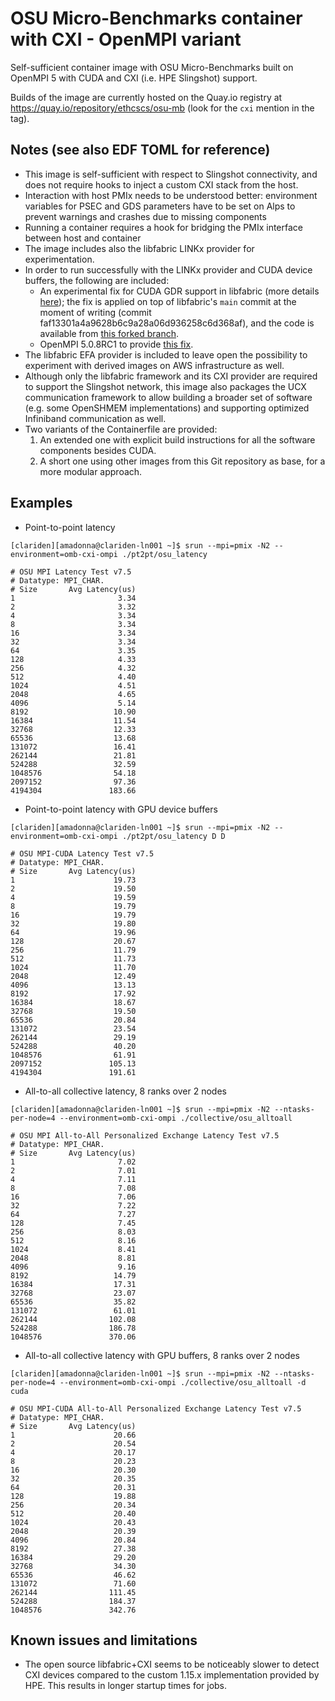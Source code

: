 # OSU Micro-Benchmarks container with CXI - OpenMPI variant

Self-sufficient container image with OSU Micro-Benchmarks built on OpenMPI 5 with CUDA and CXI (i.e. HPE Slingshot) support.

Builds of the image are currently hosted on the Quay.io registry at https://quay.io/repository/ethcscs/osu-mb (look for the `cxi` mention in the tag).

## Notes (see also EDF TOML for reference)
- This image is self-sufficient with respect to Slingshot connectivity, and does not require hooks to inject a custom CXI stack from the host.
- Interaction with host PMIx needs to be understood better: environment variables for PSEC and GDS parameters have to be set on Alps to prevent warnings and crashes due to missing components
- Running a container requires a hook for bridging the PMIx interface between host and container
- The image includes also the libfabric LINKx provider for experimentation.
- In order to run successfully with the LINKx provider and CUDA device buffers, the following are included:
    - An experimental fix for CUDA GDR support in libfabric (more details [here](https://github.com/ofiwg/libfabric/issues/10865#issuecomment-2735866065)); the fix is applied on top of libfabric's `main` commit at the moment of writing (commit faf13301a4a9628b6c9a28a06d936258c6d368af), and the code is available from [this forked branch](https://github.com/Madeeks/libfabric/tree/cuda_gdrcopy_unregister_fix).
    - OpenMPI 5.0.8RC1 to provide [this fix](https://github.com/open-mpi/ompi/pull/12290).
- The libfabric EFA provider is included to leave open the possibility to experiment with derived images on AWS infrastructure as well.
- Although only the libfabric framework and its CXI provider are required to support the Slingshot network, this image also packages the UCX communication framework to allow building a broader set of software (e.g. some OpenSHMEM implementations) and supporting optimized Infiniband communication as well.
- Two variants of the Containerfile are provided:
    1. An extended one with explicit build instructions for all the software components besides CUDA.
    2. A short one using other images from this Git repository as base, for a more modular approach.

## Examples

- Point-to-point latency
```
[clariden][amadonna@clariden-ln001 ~]$ srun --mpi=pmix -N2 --environment=omb-cxi-ompi ./pt2pt/osu_latency

# OSU MPI Latency Test v7.5
# Datatype: MPI_CHAR.
# Size       Avg Latency(us)
1                       3.34
2                       3.32
4                       3.34
8                       3.34
16                      3.34
32                      3.34
64                      3.35
128                     4.33
256                     4.32
512                     4.40
1024                    4.51
2048                    4.65
4096                    5.14
8192                   10.90
16384                  11.54
32768                  12.33
65536                  13.68
131072                 16.41
262144                 21.81
524288                 32.59
1048576                54.18
2097152                97.36
4194304               183.66
```

- Point-to-point latency with GPU device buffers
```
[clariden][amadonna@clariden-ln001 ~]$ srun --mpi=pmix -N2 --environment=omb-cxi-ompi ./pt2pt/osu_latency D D

# OSU MPI-CUDA Latency Test v7.5
# Datatype: MPI_CHAR.
# Size       Avg Latency(us)
1                      19.73
2                      19.50
4                      19.59
8                      19.79
16                     19.79
32                     19.80
64                     19.96
128                    20.67
256                    11.79
512                    11.73
1024                   11.70
2048                   12.49
4096                   13.13
8192                   17.92
16384                  18.67
32768                  19.50
65536                  20.84
131072                 23.54
262144                 29.19
524288                 40.20
1048576                61.91
2097152               105.13
4194304               191.61
```

- All-to-all collective latency, 8 ranks over 2 nodes
```
[clariden][amadonna@clariden-ln001 ~]$ srun --mpi=pmix -N2 --ntasks-per-node=4 --environment=omb-cxi-ompi ./collective/osu_alltoall

# OSU MPI All-to-All Personalized Exchange Latency Test v7.5
# Datatype: MPI_CHAR.
# Size       Avg Latency(us)
1                       7.02
2                       7.01
4                       7.11
8                       7.08
16                      7.06
32                      7.22
64                      7.27
128                     7.45
256                     8.03
512                     8.16
1024                    8.41
2048                    8.81
4096                    9.16
8192                   14.79
16384                  17.31
32768                  23.07
65536                  35.82
131072                 61.01
262144                102.08
524288                186.78
1048576               370.06
```

- All-to-all collective latency with GPU buffers, 8 ranks over 2 nodes
```
[clariden][amadonna@clariden-ln001 ~]$ srun --mpi=pmix -N2 --ntasks-per-node=4 --environment=omb-cxi-ompi ./collective/osu_alltoall -d cuda

# OSU MPI-CUDA All-to-All Personalized Exchange Latency Test v7.5
# Datatype: MPI_CHAR.
# Size       Avg Latency(us)
1                      20.66
2                      20.54
4                      20.17
8                      20.23
16                     20.30
32                     20.35
64                     20.31
128                    19.88
256                    20.34
512                    20.40
1024                   20.43
2048                   20.39
4096                   20.84
8192                   27.38
16384                  29.20
32768                  34.30
65536                  46.62
131072                 71.60
262144                111.45
524288                184.37
1048576               342.76
```

## Known issues and limitations
- The open source libfabric+CXI seems to be noticeably slower to detect CXI devices compared to the custom 1.15.x implementation provided by HPE. This results in longer startup times for jobs.

